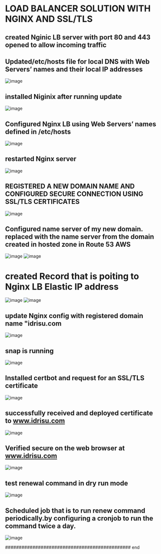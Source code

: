 # LOAD BALANCER SOLUTION WITH NGINX AND SSL/TLS
## created Nginic LB server with port 80 and 443 opened to allow incoming traffic
## Updated/etc/hosts file for local DNS with Web Servers’ names and their local IP addresses
![image](https://user-images.githubusercontent.com/101482368/160530552-2d7183b3-87c8-42b2-9ae4-ebab5b4c77cd.png)
## installed Niginix after running update
![image](https://user-images.githubusercontent.com/101482368/160532531-500ed4a5-0aa3-4e4f-972b-e3c4c2e3d608.png)
## Configured Nginx LB using Web Servers’ names defined in /etc/hosts
![image](https://user-images.githubusercontent.com/101482368/160533157-ceb936e7-8d7f-42db-a30d-9b36f168ab34.png)
## restarted Nginx server
![image](https://user-images.githubusercontent.com/101482368/160533503-4aa72ae9-0f09-41f3-b85d-8a49f39eb9e1.png)
## REGISTERED A NEW DOMAIN NAME AND CONFIGURED SECURE CONNECTION USING SSL/TLS CERTIFICATES
![image](https://user-images.githubusercontent.com/101482368/160538662-fe6cffc3-941a-45af-a03f-5a44524bad77.png)
## Configured name server of my new domain. replaced with the name server from the domain created in hosted zone in Route 53 AWS
![image](https://user-images.githubusercontent.com/101482368/160541523-b4e52a17-0215-4ba2-83a0-e93fbcd8c462.png)
![image](https://user-images.githubusercontent.com/101482368/160541482-9fa1cad9-b555-47f3-8452-8fe9e4aae94c.png)
# created Record that is poiting to Nginx LB Elastic IP address
![image](https://user-images.githubusercontent.com/101482368/160542557-7f4ddf59-d071-4fe9-b916-2ebdf40c9eb5.png)
![image](https://user-images.githubusercontent.com/101482368/160542719-9a8268d8-1457-429f-a688-1e26cf8fdc4d.png)
## update Nginx config with registered domain name "idrisu.com
![image](https://user-images.githubusercontent.com/101482368/160543944-fecf7406-f4a9-4089-aaa0-deb1e04a8f2d.png)
## snap is running
![image](https://user-images.githubusercontent.com/101482368/160544109-a636912b-665a-45f6-9a65-47066f42848c.png)
## Installed certbot and request for an SSL/TLS certificate
![image](https://user-images.githubusercontent.com/101482368/160544377-76a99f75-4a1e-49ea-a3a9-da946d0de396.png)
## successfully received and deployed certificate to www.idrisu.com
![image](https://user-images.githubusercontent.com/101482368/160544882-5b2754b3-22af-47da-8591-89a1b188d8c0.png)
## Verified secure on the web browser at www.idrisu.com
![image](https://user-images.githubusercontent.com/101482368/160545605-d37d91f3-8c15-43ff-8c22-671e1af98fa5.png)
## test renewal command in dry run mode
![image](https://user-images.githubusercontent.com/101482368/160546001-b167d9a2-dd59-404b-a44d-0ca6fcc37e3c.png)
## Scheduled job that is to run renew command periodically.by configuring a cronjob to run the command twice a day.
![image](https://user-images.githubusercontent.com/101482368/160546625-6b4fec25-3b58-48ca-84a7-cc49347698c3.png)

##############################################
end
